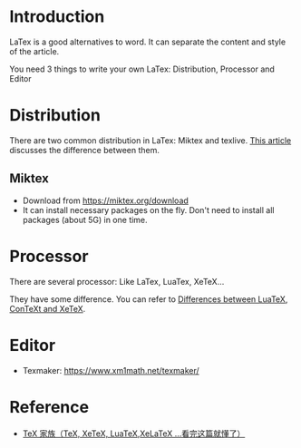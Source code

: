 # Introduction

LaTex is a good alternatives to word.
It can separate the content and style of the article.

You need 3 things to write your own LaTex: Distribution, Processor and Editor

# Distribution

There are two common distribution in LaTex: Miktex and texlive.
[This article](https://www.texdev.net/2016/12/18/tex-on-windows-tex-live-versus-miktex-revisited/) discusses the difference between them.

## Miktex

* Download from https://miktex.org/download
* It can install necessary packages on the fly. Don't need to install all packages (about 5G)  in one time.

# Processor

There are several processor: Like LaTex, LuaTex, XeTeX...

They have some difference.
You can refer to [Differences between LuaTeX, ConTeXt and XeTeX](https://tex.stackexchange.com/questions/36/differences-between-luatex-context-and-xetex).

# Editor
* Texmaker: https://www.xm1math.net/texmaker/

# Reference
* [TeX 家族（TeX, XeTeX, LuaTeX,XeLaTeX …看完这篇就懂了）](https://zhuanlan.zhihu.com/p/248669482)
